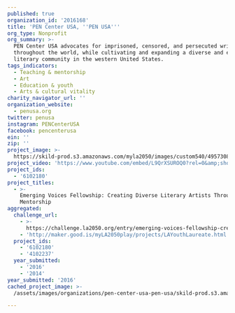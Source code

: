 ```yaml
---
published: true
organization_id: '2016168'
title: 'PEN Center USA, ''PEN USA'''
org_type: Nonprofit
org_summary: >-
  PEN Center USA advocates for imprisoned, censored, and persecuted writers
  throughout the world, while cultivating and expanding a diverse and engaged
  literary community in the western United States.
tags_indicators:
  - Teaching & mentorship
  - Art
  - Education & youth
  - Arts & cultural vitality
charity_navigator_url: ''
organization_website:
  - penusa.org
twitter: penusa
instagram: PENCenterUSA
facebook: pencenterusa
ein: ''
zip: ''
project_image: >-
  https://skild-prod.s3.amazonaws.com/myla2050/images/custom540/4957308744741-team88.jpg
project_video: 'https://www.youtube.com/embed/L9QrXSUROQ0?rel=0&amp;showinfo=0'
project_ids:
  - '6102180'
project_titles:
  - >-
    Emerging Voices Fellowship: Creating Diverse Literary Artists Through
    Mentorship
aggregated:
  challenge_url:
    - >-
      https://challenge.la2050.org/entry/emerging-voices-fellowship-creating-diverse-literary-artists-through-mentorship
    - 'http://maker.good.is/myLA2050play/projects/LAYouthLaureate.html'
  project_ids:
    - '6102180'
    - '4102237'
  year_submitted:
    - '2016'
    - '2014'
year_submitted: '2016'
cached_project_image: >-
  /assets/images/organizations/pen-center-usa-pen-usa/skild-prod.s3.amazonaws.com/myla2050/images/custom540/4957308744741-team88.jpg

---
```

